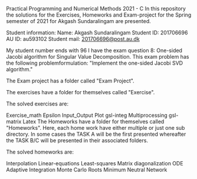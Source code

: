 Practical Programming and Numerical Methods 2021 - C
In this repository the solutions for the Exercises, Homeworks and Exam-project for the Spring semester of 2021 for Akgash Sundaralingam are presented.

Student information:
Name: Akgash Sundaralingam
Student ID: 201706696
AU ID: au593102
Student mail: 201706696@post.au.dk

My student number ends with 96 I have the exam question 8: One-sided Jacobi algorithm for Singular Value Decomposition. This exam problem has the following problemformulation:
"Implement the one-sided Jacobi SVD algorithm."

The Exam project has a folder called "Exam Project".

The exercises have a folder for themselves called "Exercise".

The solved exercises are:

Exercise_math
Epsilon
Input_Output
Plot
gsl-integ
Multiprocessing
gsl-matrix
Latex
The Homeworks have a folder for themselves called "Homeworks". Here, each home work have either multiple or just one sub directory. In some cases the TASK A will be the first presented whereafter the TASK B/C will be presented in their associated folders.

The solved homeworks are:

Interpolation
Linear-equations
Least-squares
Matrix diagonalization
ODE
Adaptive Integration
Monte Carlo
Roots
Minimum
Neutral Network
